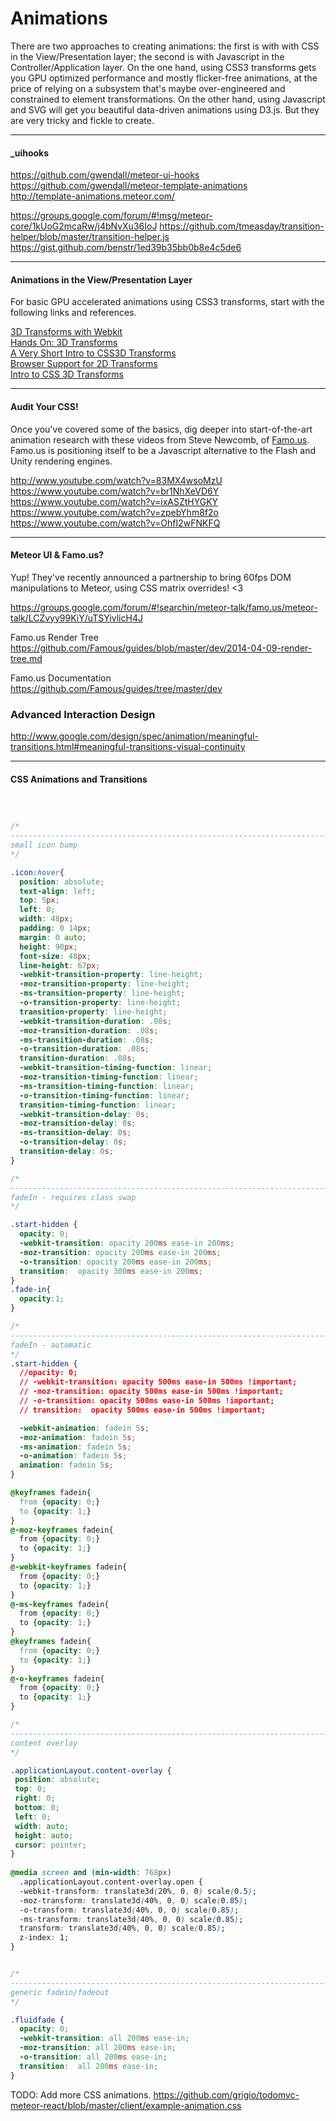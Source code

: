 Animations  
========================================

There are two approaches to creating animations:  the first is with with CSS in the View/Presentation layer; the second is with Javascript in the Controller/Application layer.  On the one hand, using CSS3 transforms gets you GPU optimized performance and mostly flicker-free animations, at the price of relying on a subsystem that's maybe over-engineered and constrained to element transformations.  On the other hand, using Javascript and SVG will get you beautiful data-driven animations using D3.js.  But they are very tricky and fickle to create.

----------------------------------------
#### _uihooks   


https://github.com/gwendall/meteor-ui-hooks  
https://github.com/gwendall/meteor-template-animations  
http://template-animations.meteor.com/  

https://groups.google.com/forum/#!msg/meteor-core/1kUoG2mcaRw/j4bNvXu36IoJ
https://github.com/tmeasday/transition-helper/blob/master/transition-helper.js
https://gist.github.com/benstr/1ed39b35bb0b8e4c5de6

----------------------------------------
#### Animations in the View/Presentation Layer    
For basic GPU accelerated animations using CSS3 transforms, start with the following links and references.  

[3D Transforms with Webkit](https://www.webkit.org/blog/386/3d-transforms/)  
[Hands On: 3D Transforms](http://ie.microsoft.com/testdrive/Graphics/hands-on-css3/hands-on_3d-transforms.htm)  
[A Very Short Intro to CSS3D Transforms](http://bartaz.github.io/meetjs/css3d/)  
[Browser Support for 2D Transforms](http://css3.bradshawenterprises.com/transforms/)  
[Intro to CSS 3D Transforms](http://desandro.github.io/3dtransforms/)  

----------------------------------------
#### Audit Your CSS!  
Once you've covered some of the basics, dig deeper into start-of-the-art animation research with these videos from Steve Newcomb, of [Famo.us](http://famo.us/).  Famo.us is positioning itself to be a Javascript alternative to the Flash and Unity rendering engines.

  http://www.youtube.com/watch?v=83MX4wsoMzU  
  https://www.youtube.com/watch?v=br1NhXeVD6Y  
  https://www.youtube.com/watch?v=ixASZtHYGKY  
  https://www.youtube.com/watch?v=zpebYhm8f2o  
  https://www.youtube.com/watch?v=OhfI2wFNKFQ  


----------------------------------------
#### Meteor UI & Famo.us?
Yup!  They've recently announced a partnership to bring 60fps DOM manipulations to Meteor, using CSS matrix overrides!  <3  

https://groups.google.com/forum/#!searchin/meteor-talk/famo.us/meteor-talk/LCZvyy99KiY/uTSYivlicH4J  


Famo.us Render Tree  
https://github.com/Famous/guides/blob/master/dev/2014-04-09-render-tree.md  

Famo.us Documentation  
https://github.com/Famous/guides/tree/master/dev

### Advanced Interaction Design  
http://www.google.com/design/spec/animation/meaningful-transitions.html#meaningful-transitions-visual-continuity

-----------------------------------------
#### CSS Animations and Transitions  

````css



/*
----------------------------------------------------------------------------------------
small icon bump
*/

.icon:hover{
  position: absolute;
  text-align: left;
  top: 5px;
  left: 0;
  width: 48px;
  padding: 0 14px;
  margin: 0 auto;
  height: 90px;
  font-size: 48px;
  line-height: 67px;
  -webkit-transition-property: line-height;
  -moz-transition-property: line-height;
  -ms-transition-property: line-height;
  -o-transition-property: line-height;
  transition-property: line-height;
  -webkit-transition-duration: .08s;
  -moz-transition-duration: .08s;
  -ms-transition-duration: .08s;
  -o-transition-duration: .08s;
  transition-duration: .08s;
  -webkit-transition-timing-function: linear;
  -moz-transition-timing-function: linear;
  -ms-transition-timing-function: linear;
  -o-transition-timing-function: linear;
  transition-timing-function: linear;
  -webkit-transition-delay: 0s;
  -moz-transition-delay: 0s;
  -ms-transition-delay: 0s;
  -o-transition-delay: 0s;
  transition-delay: 0s;
}

/*
----------------------------------------------------------------------------------------
fadeIn - requires class swap
*/

.start-hidden {
  opacity: 0;
  -webkit-transition: opacity 200ms ease-in 200ms;
  -moz-transition: opacity 200ms ease-in 200ms;
  -o-transition: opacity 200ms ease-in 200ms;
  transition:  opacity 300ms ease-in 200ms;
}
.fade-in{
  opacity:1;
}

/*
----------------------------------------------------------------------------------------
fadeIn - automatic
*/
.start-hidden {
  //opacity: 0;
  // -webkit-transition: opacity 500ms ease-in 500ms !important;
  // -moz-transition: opacity 500ms ease-in 500ms !important;
  // -o-transition: opacity 500ms ease-in 500ms !important;
  // transition:  opacity 500ms ease-in 500ms !important;

  -webkit-animation: fadein 5s;
  -moz-animation: fadein 5s;
  -ms-animation: fadein 5s;
  -o-animation: fadein 5s;
  animation: fadein 5s;
}

@keyframes fadein{
  from {opacity: 0;}
  to {opacity: 1;}
}
@-moz-keyframes fadein{
  from {opacity: 0;}
  to {opacity: 1;}
}
@-webkit-keyframes fadein{
  from {opacity: 0;}
  to {opacity: 1;}
}
@-ms-keyframes fadein{
  from {opacity: 0;}
  to {opacity: 1;}
}
@keyframes fadein{
  from {opacity: 0;}
  to {opacity: 1;}
}
@-o-keyframes fadein{
  from {opacity: 0;}
  to {opacity: 1;}
}

/*
----------------------------------------------------------------------------------------
content overlay
*/

.applicationLayout.content-overlay {
 position: absolute;
 top: 0;
 right: 0;
 bottom: 0;
 left: 0;
 width: auto;
 height: auto;
 cursor: pointer;
}
 
@media screen and (min-width: 768px)
  .applicationLayout.content-overlay.open {
  -webkit-transform: translate3d(20%, 0, 0) scale(0.5);
  -moz-transform: translate3d(40%, 0, 0) scale(0.85);
  -o-transform: translate3d(40%, 0, 0) scale(0.85);
  -ms-transform: translate3d(40%, 0, 0) scale(0.85);
  transform: translate3d(40%, 0, 0) scale(0.85);
  z-index: 1;
}


/*
----------------------------------------------------------------------------------------
generic fadein/fadeout
*/

.fluidfade {
  opacity: 0;
  -webkit-transition: all 200ms ease-in;
  -moz-transition: all 200ms ease-in;
  -o-transition: all 200ms ease-in;
  transition:  all 200ms ease-in;
}

````


TODO: Add more CSS animations.
https://github.com/grigio/todomvc-meteor-react/blob/master/client/example-animation.css
